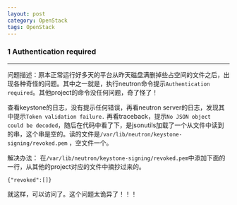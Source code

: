 ```yaml
---
layout: post
category: OpenStack
tags: OpenStack
---
```


### 1 Authentication required
--------

问题描述：原本正常运行好多天的平台从昨天磁盘满删掉些占空间的文件之后，出现各种奇怪的问题。其中之一就是，执行neutron命令提示`Authentication required`。其他project的命令没任何问题，奇了怪了！ 

查看keystone的日志，没有提示任何错误，再看neutron server的日志，发现其中提示`Token validation failure.` 再看traceback，提示`No JSON object could be decoded`，随后在代码中看了下，是jsonutils加载了一个从文件中读到的串，这个串是空的。读的文件是`/var/lib/neutron/keystone-signing/revoked.pem` ，空文件一个。

解决办法：
在`/var/lib/neutron/keystone-signing/revoked.pem`中添加下面的一行，从其他的project对应的文件中摘抄过来的。

    {"revoked":[]}

就这样，可以访问了。这个问题太诡异了！！！

